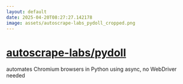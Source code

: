 ```yaml
---
layout: default
date: 2025-04-20T08:27:27.142178
image: assets/autoscrape-labs_pydoll_cropped.png
---
```


# [autoscrape-labs/pydoll](https://github.com/autoscrape-labs/pydoll)

automates Chromium browsers in Python using async, no WebDriver needed
